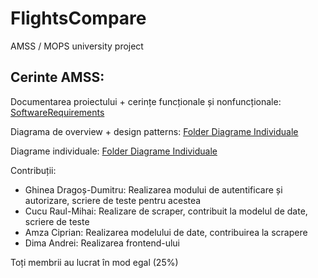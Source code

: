 # FlightsCompare
AMSS / MOPS university project

## Cerinte AMSS:

Documentarea proiectului + cerințe funcționale și nonfuncționale: [SoftwareRequirements](https://github.com/DragosGhinea/FlightsCompare/blob/main/AMSS/SoftwareRequirements.pdf)

Diagrama de overview + design patterns: [Folder Diagrame Individuale](https://github.com/DragosGhinea/FlightsCompare/blob/main/AMSS/DiagramaGenerala_DesignPatterns.pdf)

Diagrame individuale: [Folder Diagrame Individuale](https://github.com/DragosGhinea/FlightsCompare/tree/main/AMSS/individuale)

Contribuții:
 * Ghinea Dragoș-Dumitru: Realizarea modului de autentificare și autorizare, scriere de teste pentru acestea
 * Cucu Raul-Mihai: Realizare de scraper, contribuit la modelul de date, scriere de teste
 * Amza Ciprian: Realizarea modelului de date, contribuirea la scrapere
 * Dima Andrei: Realizarea frontend-ului

Toți membrii au lucrat în mod egal (25%)
